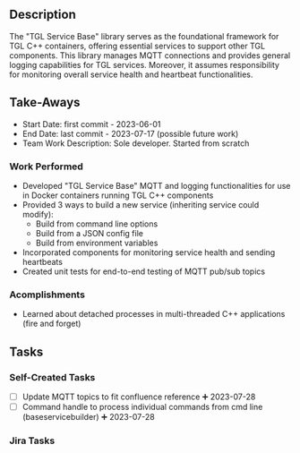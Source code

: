 ## Description
The "TGL Service Base" library serves as the foundational framework for TGL C++ containers, offering essential services to support other TGL components. This library manages MQTT connections and provides general logging capabilities for TGL services. Moreover, it assumes responsibility for monitoring overall service health and heartbeat functionalities.

## Take-Aways
* Start Date: first commit - 2023-06-01
* End Date: last commit - 2023-07-17 (possible future work)
* Team Work Description: Sole developer. Started from scratch

### Work Performed
* Developed "TGL Service Base" MQTT and logging functionalities for use in Docker containers running TGL C++ components
* Provided 3 ways to build a new service (inheriting service could modify):
	* Build from command line options
	* Build from a JSON config file
	* Build from environment variables
* Incorporated components for monitoring service health and sending heartbeats
* Created unit tests for end-to-end testing of MQTT pub/sub topics

### Acomplishments
* Learned about detached processes in multi-threaded C++ applications (fire and forget)

## Tasks

### Self-Created Tasks
- [ ] Update MQTT topics to fit confluence reference ➕ 2023-07-28
- [ ] Command handle to process individual commands from cmd line (baseservicebuilder) ➕ 2023-07-28

### Jira Tasks
